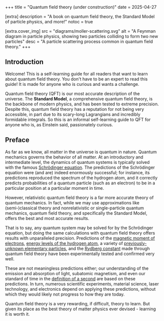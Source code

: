 +++
title = "Quantum field theory (under construction)"
date = 2025-04-27

[extra]
description = "A book on quantum field theory, the Standard Model of particle physics, and more!"
notoc = true

[extra.cover_img]
src = "diagrams/moller-scattering.svg"
alt = "A Feynman diagram in particle physics, showing two particles colliding to form two new particles"
desc = "A particle scattering process common in quantum field theory."
+++

## Introduction

Welcome! This is a self-learning guide for all readers that want to learn about quantum field theory. You don't have to be an expert to read this guide! It is made for anyone who is curious and wants a challenge.

Quantum field theory (QFT) is our most accurate description of the universe. The **Standard Model**, a comprehensive quantum field theory, is the backbone of modern physics, and has been tested to extreme precision. Despite this, quantum field theory has a reputation for not being very accessible, in part due to its scary-long Lagrangians and incredibly formidable integrals. So this is an informal self-learning guide to QFT for anyone who is, as Einstein said, passionately curious. 

## Preface

As far as we know, all matter in the universe is quantum in nature. Quantum mechanics governs the behavior of all matter. At an introductory and intermediate level, the dynamics of quantum systems is typically solved with the famous [Schrödinger equation](https://en.wikipedia.org/wiki/Schr%C3%B6dinger_equation). The predictions of the Schrödinger equation were (and are) indeed enormously successful; for instance, its predictions reproduced the spectrum of the hydrogen atom, and it correctly predicts probabilities of a quantum particle (such as an electron) to be in a particular position at a particular moment in time.

However, relativistic quantum field theory is a far more accurate theory of quantum mechanics. In fact, while we may use approximations like (semi-)classical theory and nonrelativistic or single-particle quantum mechanics, quantum field theory, and specifically the Standard Model, offers the best and most accurate results. 

That is to say, any quantum system may be solved for by the Schrödinger equation, but doing the same calculations with quantum field theory offers results with unparalleled precision. Predictions of the [magnetic moment of electrons](https://en.wikipedia.org/wiki/Magnetic_moment), [energy levels of the hydrogen atom](https://en.wikipedia.org/wiki/Lamb_shift), a variety of [previously-unknown elementary particles](https://physics.info/standard/), and the [Rydberg constant](https://en.wikipedia.org/wiki/Rydberg_constant) made through quantum field theory have been experimentally tested and confirmed very well. 

These are not meaningless predictions either; our understanding of the emission and absorption of light, subatomic magnetism, and even our standard of time in the [definition of a second](https://en.wikipedia.org/wiki/Second) are based on these predictions. In turn, numerous scientific experiments, material science, laser technology, and electronics depend on applying these predictions, without which they would likely not progress to how they are today.

Quantum field theory is a very rewarding, if difficult, theory to learn. But given its place as the best theory of matter physics ever devised - learning it is worth it.
